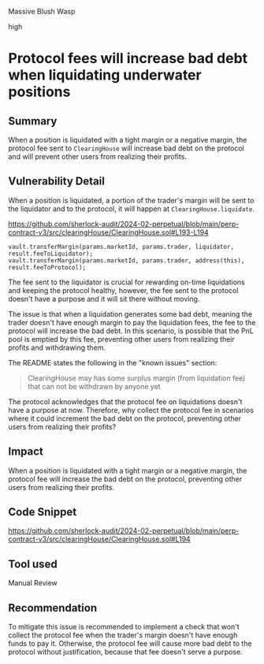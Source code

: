 Massive Blush Wasp

high

# Protocol fees will increase bad debt when liquidating underwater positions

## Summary

When a position is liquidated with a tight margin or a negative margin, the protocol fee sent to `ClearingHouse` will increase bad debt on the protocol and will prevent other users from realizing their profits. 

## Vulnerability Detail

When a position is liquidated, a portion of the trader's margin will be sent to the liquidator and to the protocol, it will happen at `ClearingHouse.liquidate`.

https://github.com/sherlock-audit/2024-02-perpetual/blob/main/perp-contract-v3/src/clearingHouse/ClearingHouse.sol#L193-L194
```solidity
vault.transferMargin(params.marketId, params.trader, liquidator, result.feeToLiquidator);
vault.transferMargin(params.marketId, params.trader, address(this), result.feeToProtocol);
```

The fee sent to the liquidator is crucial for rewarding on-time liquidations and keeping the protocol healthy, however, the fee sent to the protocol doesn't have a purpose and it will sit there without moving. 

The issue is that when a liquidation generates some bad debt, meaning the trader doesn't have enough margin to pay the liquidation fees, the fee to the protocol will increase the bad debt. In this scenario, is possible that the PnL pool is emptied by this fee, preventing other users from realizing their profits and withdrawing them. 

The README states the following in the "known issues" section:

> ClearingHouse may has some surplus margin (from liquidation fee) that can not be withdrawn by anyone yet

The protocol acknowledges that the protocol fee on liquidations doesn't have a purpose at now. Therefore, why collect the protocol fee in scenarios where it could increment the bad debt on the protocol, preventing other users from realizing their profits?

## Impact

When a position is liquidated with a tight margin or a negative margin, the protocol fee will increase the bad debt on the protocol, preventing other users from realizing their profits.

## Code Snippet

https://github.com/sherlock-audit/2024-02-perpetual/blob/main/perp-contract-v3/src/clearingHouse/ClearingHouse.sol#L194

## Tool used

Manual Review

## Recommendation

To mitigate this issue is recommended to implement a check that won't collect the protocol fee when the trader's margin doesn't have enough funds to pay it. Otherwise, the protocol fee will cause more bad debt to the protocol without justification, because that fee doesn't serve a purpose.